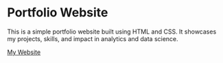 # Portfolio Website

This is a simple portfolio website built using HTML and CSS. It showcases my projects, skills, and impact in analytics and data science.

[My Website](https://bethgross.github.io/my-hugo-site/)